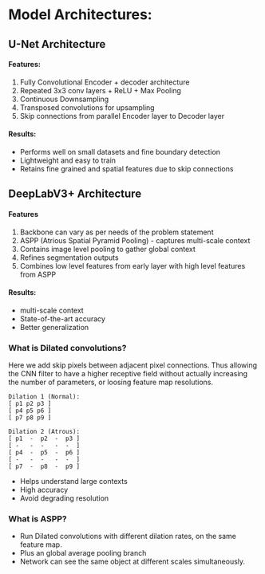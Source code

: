 # Model Architectures:


## U-Net Architecture
#### Features:
1. Fully Convolutional Encoder + decoder architecture
2. Repeated 3x3 conv layers + ReLU + Max Pooling
3. Continuous Downsampling
4. Transposed convolutions for upsampling
5. Skip connections from parallel Encoder layer to Decoder layer

#### Results:
* Performs well on small datasets and fine boundary detection
* Lightweight and easy to train
* Retains fine grained and spatial features due to skip connections

## DeepLabV3+ Architecture
#### Features
1. Backbone can vary as per needs of the problem statement
2. ASPP (Atrious Spatial Pyramid Pooling) - captures multi-scale context
3. Contains image level pooling to gather global context
4. Refines segmentation outputs
5. Combines low level features from early layer with high level features from ASPP

#### Results:
* multi-scale context
* State-of-the-art accuracy
* Better generalization


### What is Dilated convolutions?
Here we add skip pixels between adjacent pixel connections. Thus allowing the CNN filter to have a higher receptive field without actually increasing the number of parameters, or loosing feature map resolutions. 
```
Dilation 1 (Normal):
[ p1 p2 p3 ]
[ p4 p5 p6 ]
[ p7 p8 p9 ]

Dilation 2 (Atrous):
[ p1  -  p2  -  p3 ]
[ -   -  -   -  -  ]
[ p4  -  p5  -  p6 ]
[ -   -  -   -  -  ]
[ p7  -  p8  -  p9 ]
```

* Helps understand large contexts
* High accuracy
* Avoid degrading resolution



### What is ASPP?
* Run Dilated convolutions with different dilation rates, on the same feature map. 
* Plus an global average pooling branch
* Network can see the same object at different scales simultaneously.


